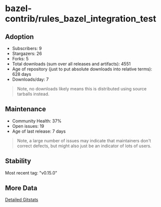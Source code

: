 # bazel-contrib/rules_bazel_integration_test

## Adoption

- Subscribers: 9
- Stargazers: 26
- Forks: 5
- Total downloads (sum over all releases and artifacts): 4551
- Age of repository (just to put absolute downloads into relative terms): 628 days
- Downloads/day: 7

> Note, no downloads likely means this is distributed using source tarballs instead.

## Maintenance

- Community Health: 37%
- Open issues: 19
- Age of last release: 7 days

> Note, a large number of issues may indicate that maintainers don't correct defects, but might also
> just be an indicator of lots of users.

## Stability

Most recent tag: "v0.15.0"

## More Data

[Detailed Gitstats](/bazel-catalog/gitstats/bazel-contrib/rules_bazel_integration_test)

